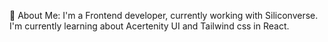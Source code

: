 💫 About Me:
I'm a Frontend developer, currently working with Siliconverse.<br>I'm currently learning about Acertenity UI and Tailwind css in React.



 
 

